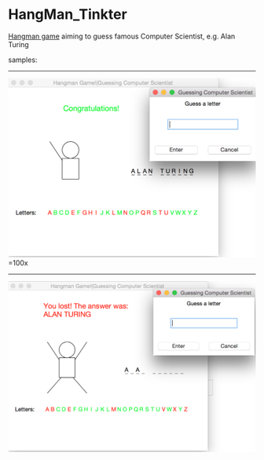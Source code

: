 # HangMan_Tinkter

[Hangman game](en.wikipedia.org/wiki/Hangman_(game)) aiming to guess famous Computer Scientist, e.g. Alan Turing

samples:
***
![Wining](https://github.com/Shanni/HangMan_Tinkter/blob/master/win.png)=100x
***
![Losing](https://github.com/Shanni/HangMan_Tinkter/blob/master/loss.png)
